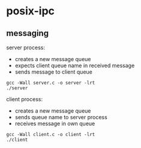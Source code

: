 # posix-ipc

## messaging

server process: 
- creates a new message queue
- expects client queue name in received message
- sends message to client queue

```
gcc -Wall server.c -o server -lrt
./server
```

client process:
- creates a new message queue
- sends queue name to server process
- receives message in own queue

```
gcc -Wall client.c -o client -lrt
./client
```